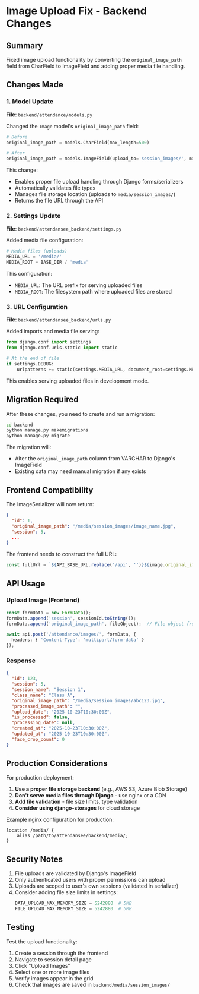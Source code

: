 # Image Upload Fix - Backend Changes

## Summary
Fixed image upload functionality by converting the `original_image_path` field from CharField to ImageField and adding proper media file handling.

## Changes Made

### 1. Model Update
**File**: `backend/attendance/models.py`

Changed the `Image` model's `original_image_path` field:
```python
# Before
original_image_path = models.CharField(max_length=500)

# After  
original_image_path = models.ImageField(upload_to='session_images/', max_length=500)
```

This change:
- Enables proper file upload handling through Django forms/serializers
- Automatically validates file types
- Manages file storage location (uploads to `media/session_images/`)
- Returns the file URL through the API

### 2. Settings Update
**File**: `backend/attendansee_backend/settings.py`

Added media file configuration:
```python
# Media files (uploads)
MEDIA_URL = '/media/'
MEDIA_ROOT = BASE_DIR / 'media'
```

This configuration:
- `MEDIA_URL`: The URL prefix for serving uploaded files
- `MEDIA_ROOT`: The filesystem path where uploaded files are stored

### 3. URL Configuration
**File**: `backend/attendansee_backend/urls.py`

Added imports and media file serving:
```python
from django.conf import settings
from django.conf.urls.static import static

# At the end of file
if settings.DEBUG:
    urlpatterns += static(settings.MEDIA_URL, document_root=settings.MEDIA_ROOT)
```

This enables serving uploaded files in development mode.

## Migration Required

After these changes, you need to create and run a migration:

```bash
cd backend
python manage.py makemigrations
python manage.py migrate
```

The migration will:
- Alter the `original_image_path` column from VARCHAR to Django's ImageField
- Existing data may need manual migration if any exists

## Frontend Compatibility

The ImageSerializer will now return:
```json
{
  "id": 1,
  "original_image_path": "/media/session_images/image_name.jpg",
  "session": 5,
  ...
}
```

The frontend needs to construct the full URL:
```typescript
const fullUrl = `${API_BASE_URL.replace('/api', '')}${image.original_image_path}`;
```

## API Usage

### Upload Image (Frontend)
```typescript
const formData = new FormData();
formData.append('session', sessionId.toString());
formData.append('original_image_path', fileObject);  // File object from input

await api.post('/attendance/images/', formData, {
  headers: { 'Content-Type': 'multipart/form-data' }
});
```

### Response
```json
{
  "id": 123,
  "session": 5,
  "session_name": "Session 1",
  "class_name": "Class A",
  "original_image_path": "/media/session_images/abc123.jpg",
  "processed_image_path": "",
  "upload_date": "2025-10-23T10:30:00Z",
  "is_processed": false,
  "processing_date": null,
  "created_at": "2025-10-23T10:30:00Z",
  "updated_at": "2025-10-23T10:30:00Z",
  "face_crop_count": 0
}
```

## Production Considerations

For production deployment:

1. **Use a proper file storage backend** (e.g., AWS S3, Azure Blob Storage)
2. **Don't serve media files through Django** - use nginx or a CDN
3. **Add file validation** - file size limits, type validation
4. **Consider using django-storages** for cloud storage

Example nginx configuration for production:
```nginx
location /media/ {
    alias /path/to/attendansee/backend/media/;
}
```

## Security Notes

1. File uploads are validated by Django's ImageField
2. Only authenticated users with proper permissions can upload
3. Uploads are scoped to user's own sessions (validated in serializer)
4. Consider adding file size limits in settings:
   ```python
   DATA_UPLOAD_MAX_MEMORY_SIZE = 5242880  # 5MB
   FILE_UPLOAD_MAX_MEMORY_SIZE = 5242880  # 5MB
   ```

## Testing

Test the upload functionality:
1. Create a session through the frontend
2. Navigate to session detail page
3. Click "Upload Images"
4. Select one or more image files
5. Verify images appear in the grid
6. Check that images are saved in `backend/media/session_images/`
